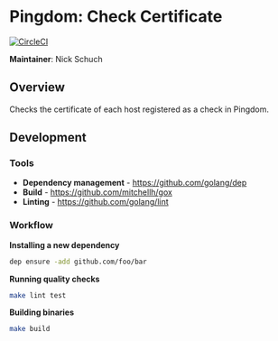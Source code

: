 Pingdom: Check Certificate
==========================

[![CircleCI](https://circleci.com/gh/previousnext/pingdom-check-certificates.svg)](https://circleci.com/gh/previousnext/pingdom-check-certificates)

**Maintainer**: Nick Schuch

## Overview

Checks the certificate of each host registered as a check in Pingdom.

## Development

### Tools

* **Dependency management** - https://github.com/golang/dep
* **Build** - https://github.com/mitchellh/gox
* **Linting** - https://github.com/golang/lint

### Workflow

**Installing a new dependency**

```bash
dep ensure -add github.com/foo/bar
```

**Running quality checks**

```bash
make lint test
```

**Building binaries**

```bash
make build
```
